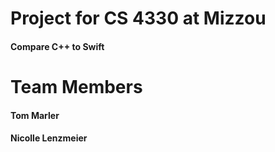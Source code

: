 <h1> Project for CS 4330 at Mizzou </h1>
<h4>Compare C++ to Swift </h4>

<h1> Team Members</h1>
<h4> Tom Marler </h4>
<h4> Nicolle Lenzmeier</h4>
